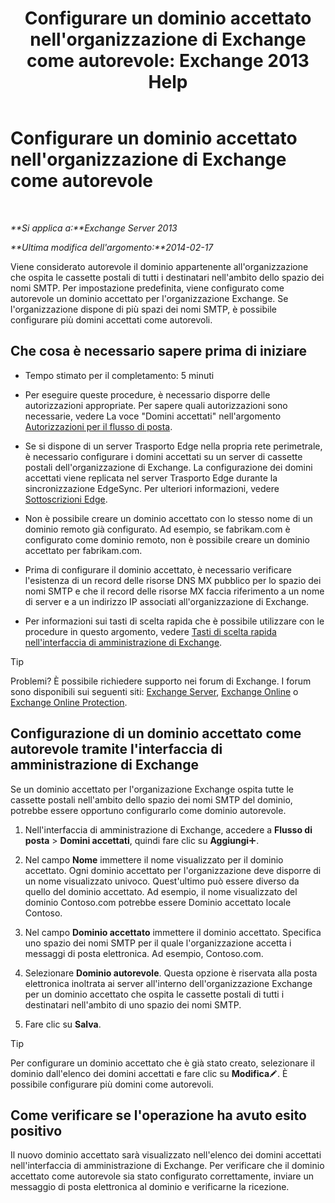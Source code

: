 ﻿---
title: "Configurare un dominio accettato nell'organizzazione di Exchange come autorevole: Exchange 2013 Help"
TOCTitle: Configurare un dominio accettato nell'organizzazione di Exchange come autorevole
ms:assetid: e182d54f-e58a-47ba-a5c1-28c0dfa86eed
ms:mtpsurl: https://technet.microsoft.com/it-it/library/JJ657734(v=EXCHG.150)
ms:contentKeyID: 50481880
ms.date: 05/22/2018
mtps_version: v=EXCHG.150
ms.translationtype: MT
---

# Configurare un dominio accettato nell'organizzazione di Exchange come autorevole

 

_**Si applica a:**Exchange Server 2013_

_**Ultima modifica dell'argomento:**2014-02-17_

Viene considerato autorevole il dominio appartenente all'organizzazione che ospita le cassette postali di tutti i destinatari nell'ambito dello spazio dei nomi SMTP. Per impostazione predefinita, viene configurato come autorevole un dominio accettato per l'organizzazione Exchange. Se l'organizzazione dispone di più spazi dei nomi SMTP, è possibile configurare più domini accettati come autorevoli.

## Che cosa è necessario sapere prima di iniziare

  - Tempo stimato per il completamento: 5 minuti

  - Per eseguire queste procedure, è necessario disporre delle autorizzazioni appropriate. Per sapere quali autorizzazioni sono necessarie, vedere La voce "Domini accettati" nell'argomento [Autorizzazioni per il flusso di posta](mail-flow-permissions-exchange-2013-help.md).

  - Se si dispone di un server Trasporto Edge nella propria rete perimetrale, è necessario configurare i domini accettati su un server di cassette postali dell'organizzazione di Exchange. La configurazione dei domini accettati viene replicata nel server Trasporto Edge durante la sincronizzazione EdgeSync. Per ulteriori informazioni, vedere [Sottoscrizioni Edge](edge-subscriptions-exchange-2013-help.md).

  - Non è possibile creare un dominio accettato con lo stesso nome di un dominio remoto già configurato. Ad esempio, se fabrikam.com è configurato come dominio remoto, non è possibile creare un dominio accettato per fabrikam.com.

  - Prima di configurare il dominio accettato, è necessario verificare l'esistenza di un record delle risorse DNS MX pubblico per lo spazio dei nomi SMTP e che il record delle risorse MX faccia riferimento a un nome di server e a un indirizzo IP associati all'organizzazione di Exchange.

  - Per informazioni sui tasti di scelta rapida che è possibile utilizzare con le procedure in questo argomento, vedere [Tasti di scelta rapida nell'interfaccia di amministrazione di Exchange](keyboard-shortcuts-in-the-exchange-admin-center-exchange-online-protection-help.md).


> [!TIP]
> Problemi? È possibile richiedere supporto nei forum di Exchange. I forum sono disponibili sui seguenti siti: <A href="https://go.microsoft.com/fwlink/p/?linkid=60612">Exchange Server</A>, <A href="https://go.microsoft.com/fwlink/p/?linkid=267542">Exchange Online</A> o <A href="https://go.microsoft.com/fwlink/p/?linkid=285351">Exchange Online Protection</A>.



## Configurazione di un dominio accettato come autorevole tramite l'interfaccia di amministrazione di Exchange

Se un dominio accettato per l'organizazione Exchange ospita tutte le cassette postali nell'ambito dello spazio dei nomi SMTP del dominio, potrebbe essere opportuno configurarlo come dominio autorevole.

1.  Nell'interfaccia di amministrazione di Exchange, accedere a **Flusso di posta** \> **Domini accettati**, quindi fare clic su **Aggiungi**![Icona Aggiungi](images/JJ218640.c1e75329-d6d7-4073-a27d-498590bbb558(EXCHG.150).gif "Icona Aggiungi").

2.  Nel campo **Nome** immettere il nome visualizzato per il dominio accettato. Ogni dominio accettato per l'organizzazione deve disporre di un nome visualizzato univoco. Quest'ultimo può essere diverso da quello del dominio accettato. Ad esempio, il nome visualizzato del dominio Contoso.com potrebbe essere Dominio accettato locale Contoso.

3.  Nel campo **Dominio accettato** immettere il dominio accettato. Specifica uno spazio dei nomi SMTP per il quale l'organizzazione accetta i messaggi di posta elettronica. Ad esempio, Contoso.com.

4.  Selezionare **Dominio autorevole**. Questa opzione è riservata alla posta elettronica inoltrata ai server all'interno dell'organizzazione Exchange per un dominio accettato che ospita le cassette postali di tutti i destinatari nell'ambito di uno spazio dei nomi SMTP.

5.  Fare clic su **Salva**.


> [!TIP]
> Per configurare un dominio accettato che è già stato creato, selezionare il dominio dall'elenco dei domini accettati e fare clic su <STRONG>Modifica</STRONG><IMG title="Icona Modifica" alt="Icona Modifica" src="images/JJ218640.6f53ccb2-1f13-4c02-bea0-30690e6ea71d(EXCHG.150).gif">. È possibile configurare più domini come autorevoli.



## Come verificare se l'operazione ha avuto esito positivo

Il nuovo dominio accettato sarà visualizzato nell'elenco dei domini accettati nell'interfaccia di amministrazione di Exchange. Per verificare che il dominio accettato come autorevole sia stato configurato correttamente, inviare un messaggio di posta elettronica al dominio e verificarne la ricezione.

